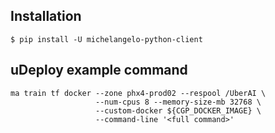 ## Installation

```
$ pip install -U michelangelo-python-client
```

## uDeploy example command

```
ma train tf docker --zone phx4-prod02 --respool /UberAI \
                   --num-cpus 8 --memory-size-mb 32768 \
                   --custom-docker ${CGP_DOCKER_IMAGE} \
                   --command-line '<full command>'
```
